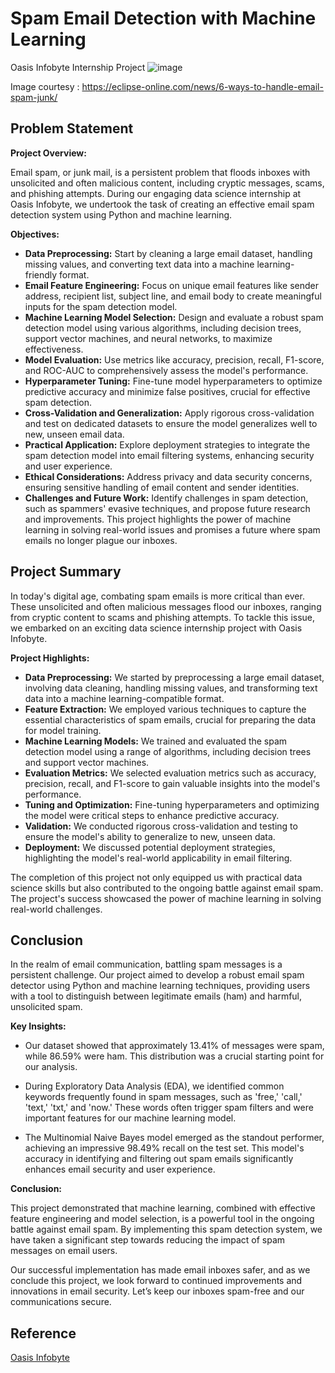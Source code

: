 # Spam Email Detection with Machine Learning
Oasis Infobyte Internship Project
![image](https://github.com/Apurbaananya/oibsip_task4/assets/142817867/28de9f60-20ae-496a-bc21-81456e10e5fa)


Image courtesy : https://eclipse-online.com/news/6-ways-to-handle-email-spam-junk/

## Problem Statement

**Project Overview:**

Email spam, or junk mail, is a persistent problem that floods inboxes with unsolicited and often malicious content, including cryptic messages, scams, and phishing attempts. During our engaging data science internship at Oasis Infobyte, we undertook the task of creating an effective email spam detection system using Python and machine learning.

**Objectives:**

- **Data Preprocessing:** Start by cleaning a large email dataset, handling missing values, and converting text data into a machine learning-friendly format.
- **Email Feature Engineering:** Focus on unique email features like sender address, recipient list, subject line, and email body to create meaningful inputs for the spam detection model.
- **Machine Learning Model Selection:** Design and evaluate a robust spam detection model using various algorithms, including decision trees, support vector machines, and neural networks, to maximize effectiveness.
- **Model Evaluation:** Use metrics like accuracy, precision, recall, F1-score, and ROC-AUC to comprehensively assess the model's performance.
- **Hyperparameter Tuning:** Fine-tune model hyperparameters to optimize predictive accuracy and minimize false positives, crucial for effective spam detection.
- **Cross-Validation and Generalization:** Apply rigorous cross-validation and test on dedicated datasets to ensure the model generalizes well to new, unseen email data. 
- **Practical Application:** Explore deployment strategies to integrate the spam detection model into email filtering systems, enhancing security and user experience.
- **Ethical Considerations:** Address privacy and data security concerns, ensuring sensitive handling of email content and sender identities.
- **Challenges and Future Work:** Identify challenges in spam detection, such as spammers' evasive techniques, and propose future research and improvements.
This project highlights the power of machine learning in solving real-world issues and promises a future where spam emails no longer plague our inboxes.

## Project Summary
In today's digital age, combating spam emails is more critical than ever. These unsolicited and often malicious messages flood our inboxes, ranging from cryptic content to scams and phishing attempts. To tackle this issue, we embarked on an exciting data science internship project with Oasis Infobyte.

**Project Highlights:**

- **Data Preprocessing:** We started by preprocessing a large email dataset, involving data cleaning, handling missing values, and transforming text data into a machine learning-compatible format.
- **Feature Extraction:** We employed various techniques to capture the essential characteristics of spam emails, crucial for preparing the data for model training.
- **Machine Learning Models:** We trained and evaluated the spam detection model using a range of algorithms, including decision trees and support vector machines.
- **Evaluation Metrics:** We selected evaluation metrics such as accuracy, precision, recall, and F1-score to gain valuable insights into the model's performance.
- **Tuning and Optimization:** Fine-tuning hyperparameters and optimizing the model were critical steps to enhance predictive accuracy.
- **Validation:** We conducted rigorous cross-validation and testing to ensure the model's ability to generalize to new, unseen data.
- **Deployment:** We discussed potential deployment strategies, highlighting the model's real-world applicability in email filtering.

The completion of this project not only equipped us with practical data science skills but also contributed to the ongoing battle against email spam. The project's success showcased the power of machine learning in solving real-world challenges.

## Conclusion
In the realm of email communication, battling spam messages is a persistent challenge. Our project aimed to develop a robust email spam detector using Python and machine learning techniques, providing users with a tool to distinguish between legitimate emails (ham) and harmful, unsolicited spam.

**Key Insights:**

- Our dataset showed that approximately 13.41% of messages were spam, while 86.59% were ham. This distribution was a crucial starting point for our analysis.

- During Exploratory Data Analysis (EDA), we identified common keywords frequently found in spam messages, such as 'free,' 'call,' 'text,' 'txt,' and 'now.' These words often trigger spam filters and were important features for our machine learning model.

- The Multinomial Naive Bayes model emerged as the standout performer, achieving an impressive 98.49% recall on the test set. This model's accuracy in identifying and filtering out spam emails significantly enhances email security and user experience.

**Conclusion:**

This project demonstrated that machine learning, combined with effective feature engineering and model selection, is a powerful tool in the ongoing battle against email spam. By implementing this spam detection system, we have taken a significant step towards reducing the impact of spam messages on email users.

Our successful implementation has made email inboxes safer, and as we conclude this project, we look forward to continued improvements and innovations in email security. Let’s keep our inboxes spam-free and our communications secure.

## Reference
[Oasis Infobyte](https://oasisinfobyte.com/)
